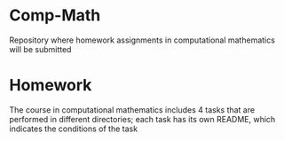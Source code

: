 # Comp-Math
Repository where homework assignments in computational mathematics will be submitted

# Homework 

The course in computational mathematics includes 4 tasks that are performed in different directories; each task has its own README, which indicates the conditions of the task
